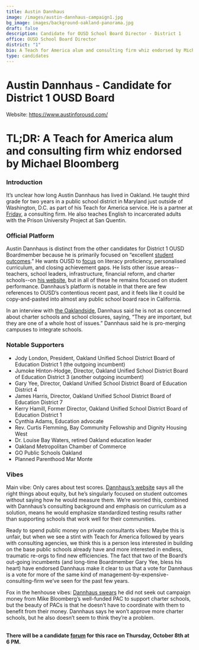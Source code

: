 ```yaml
---
title: Austin Dannhaus
image: /images/austin-dannhaus-campaign1.jpg
bg_image: images/background-oakland-panorama.jpg
draft: false
description: Candidate for OUSD School Board Director - District 1
office: OUSD School Board Director
district: "1"
bio: A Teach for America alum and consulting firm whiz endorsed by Michael Bloomberg
type: candidates
---
```

# Austin Dannhaus - Candidate for District 1 OUSD Board



Website: <https://www.austinforousd.com/>

# TL;DR: A Teach for America alum and consulting firm whiz endorsed by Michael Bloomberg

### Introduction

It’s unclear how long Austin Dannhaus has lived in Oakland. He taught third grade for two years in a public school district in Maryland just outside of Washington, D.C. as part of his Teach for America service. He is a partner at [Friday](http://www.fridayconsultingsf.com/), a consulting firm. He also teaches English to incarcerated adults with the Prison University Project at San Quentin.

### Official Platform

Austin Dannhaus is distinct from the other candidates for District 1 OUSD Boardmember because he is primarily focused on “excellent [student outcomes](https://www.austinforousd.com/).” He wants OUSD to [focus](https://www.austinforousd.com/priorities) on literacy proficiency, personalised curriculum, and closing achievement gaps. He lists other issue areas--teachers, school leaders, infrastructure, financial reform, and charter schools--on [his website](https://www.austinforousd.com/priorities), but in all of these he remains focused on student performance. Dannhaus’s platform is notable in that there are few references to OUSD’s contentious recent past, and it feels like it could be copy-and-pasted into almost any public school board race in California.

In an interview with [the Oaklandside](https://oaklandside.org/2020/09/03/ousd-school-board-election-district-1-candidates-prioritize-budget-issues/), Dannhaus said he is not as concerned about charter schools and school closures, saying, “They are important, but they are one of a whole host of issues.” Dannhaus said he is pro-merging campuses to integrate schools.

### Notable Supporters

* Jody London, President, Oakland Unified School District Board of Education District 1 (the outgoing incumbent)
* Jumoke Hinton-Hodge, Director, Oakland Unified School District Board of Education District 3 (another outgoing incumbent)
* Gary Yee, Director, Oakland Unified School District Board of Education District 4
* James Harris, Director, Oakland Unified School District Board of Education District 7
* Kerry Hamill, Former Director, Oakland Unified School District Board of Education District 1
* Cynthia Adams, Education advocate
* Rev. Curtis Flemming, Bay Community Fellowship and Dignity Housing West
* Dr. Louise Bay Waters, retired Oakland education leader
* Oakland Metropolitan Chamber of Commerce
* GO Public Schools Oakland
* Planned Parenthood Mar Monte

### Vibes

Main vibe: Only cares about test scores. [Dannhaus’s website](https://www.austinforousd.com/priorities) says all the right things about equity, but he’s singularly focused on student outcomes without saying how he would measure them. We’re worried this, combined with Dannhaus’s consulting background and emphasis on curriculum as a solution, means he would emphasize standardized testing results rather than supporting schools that work well for their communities.

Ready to spend public money on private consultants vibes: Maybe this is unfair, but when we see a stint with Teach for America followed by years with consulting agencies, we think this is a person less interested in building on the base public schools already have and more interested in endless, traumatic re-orgs to find new efficiencies. The fact that two of the Board’s out-going incumbents (and long-time Boardmember Gary Yee, bless his heart) have endorsed Dannhaus make it clear to us that a vote for Dannhaus is a vote for more of the same kind of management-by-expensive-consulting-firm we’ve seen for the past few years.

Fox in the henhouse vibes: [Dannhaus swears](https://oaklandside.org/2020/09/03/ousd-school-board-election-district-1-candidates-prioritize-budget-issues/) he did not seek out campaign money from Mike Bloomberg’s well-funded PAC to support charter schools, but the beauty of PACs is that he doesn’t have to coordinate with them to benefit from their money. Dannhaus says he won’t approve more charter schools, but he also doesn’t seem to think they’re a problem.

**\
There will be a candidate [forum](https://my.lwv.org/california/oakland/candidate-forums-info-november-2020) for this race on Thursday, October 8th at 6 PM.**